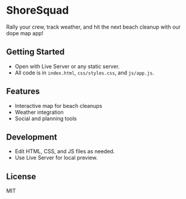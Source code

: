 # ShoreSquad

Rally your crew, track weather, and hit the next beach cleanup with our dope map app!

## Getting Started
- Open with Live Server or any static server.
- All code is in `index.html`, `css/styles.css`, and `js/app.js`.

## Features
- Interactive map for beach cleanups
- Weather integration
- Social and planning tools

## Development
- Edit HTML, CSS, and JS files as needed.
- Use Live Server for local preview.

## License
MIT
